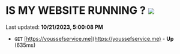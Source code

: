 # IS MY WEBSITE RUNNING ? [![](https://img.shields.io/static/v1?label=Sponsor&message=%E2%9D%A4&logo=GitHub&color=%23fe8e86)](https://github.com/sponsors/<username>)

Last updated: **10/21/2023, 5:00:08 PM**

- `GET` [https://youssefservice.me](https://youssefservice.me) - **Up** (635ms)
